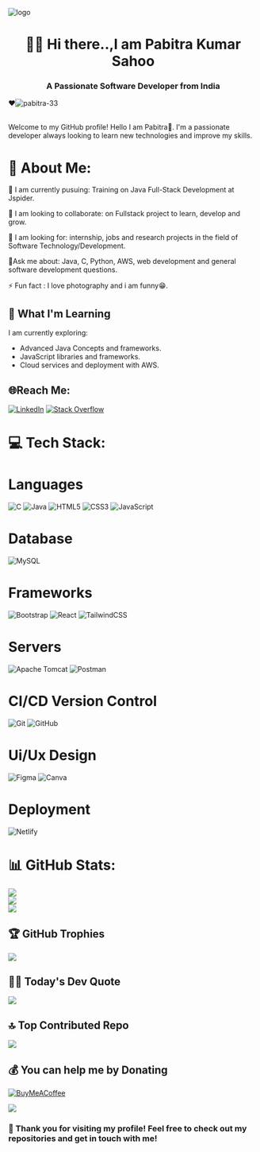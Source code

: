 ![logo](https://mir-s3-cdn-cf.behance.net/project_modules/max_1200/54b6c068097599.5b50bca476b9b.gif)

<h1 align="center">🙋‍♂️ Hi there..,I am Pabitra Kumar Sahoo</h1>
<h3 align="center">A Passionate Software Developer from India</h3>

<p align="left">❤<img src="https://komarev.com/ghpvc/?username=pabitra-33&label=Profile%20views&color=0e75b6&style=flat" alt="pabitra-33" /></p><br>
Welcome to my GitHub profile! Hello I am Pabitra👋. I'm a passionate developer always looking to learn new technologies and improve my skills.
  
# 💫 About Me:
🔭 I am currently pusuing: Training on Java Full-Stack Development at Jspider.<br>

👭 I am looking to collaborate: on Fullstack project to learn, develop and grow.<br>

🤝 I am looking for: internship, jobs and research projects in the field of Software Technology/Development.<br>

💬Ask me about: Java, C, Python, AWS, web development and general software development questions.<br>

⚡ Fun fact : I love photography and i am funny😁.

## 🌱 What I'm Learning
I am currently exploring:
- Advanced Java Concepts and frameworks.
- JavaScript libraries and frameworks.
- Cloud services and deployment with AWS.

## 🌐Reach Me:
[![LinkedIn](https://img.shields.io/badge/LinkedIn-%230077B5.svg?logo=linkedin&logoColor=white)](https://linkedin.com/in/https://www.linkedin.com/in/pabitra-kumar1412/) 
[![Stack Overflow](https://img.shields.io/badge/-Stackoverflow-FE7A16?logo=stack-overflow&logoColor=white)](https://stackoverflow.com/users/21665884/pabitra-kumar)

# 💻 Tech Stack:
#  Languages
![C](https://img.shields.io/badge/c-%2300599C.svg?style=for-the-badge&logo=c&logoColor=white) ![Java](https://img.shields.io/badge/java-%23ED8B00.svg?style=for-the-badge&logo=openjdk&logoColor=white) ![HTML5](https://img.shields.io/badge/html5-%23E34F26.svg?style=for-the-badge&logo=html5&logoColor=white) ![CSS3](https://img.shields.io/badge/css3-%231572B6.svg?style=for-the-badge&logo=css3&logoColor=white) ![JavaScript](https://img.shields.io/badge/javascript-%23323330.svg?style=for-the-badge&logo=javascript&logoColor=%23F7DF1E) 
# Database
![MySQL](https://img.shields.io/badge/mysql-4479A1.svg?style=for-the-badge&logo=mysql&logoColor=white)
# Frameworks
![Bootstrap](https://img.shields.io/badge/bootstrap-%238511FA.svg?style=for-the-badge&logo=bootstrap&logoColor=white) ![React](https://img.shields.io/badge/react-%2320232a.svg?style=for-the-badge&logo=react&logoColor=%2361DAFB) ![TailwindCSS](https://img.shields.io/badge/tailwindcss-%2338B2AC.svg?style=for-the-badge&logo=tailwind-css&logoColor=white)  
# Servers
![Apache Tomcat](https://img.shields.io/badge/apache%20tomcat-%23F8DC75.svg?style=for-the-badge&logo=apache-tomcat&logoColor=black) 
![Postman](https://img.shields.io/badge/Postman-FF6C37?style=for-the-badge&logo=postman&logoColor=white)
# CI/CD Version Control
![Git](https://img.shields.io/badge/git-%23F05033.svg?style=for-the-badge&logo=git&logoColor=white) ![GitHub](https://img.shields.io/badge/github-%23121011.svg?style=for-the-badge&logo=github&logoColor=white) 
# Ui/Ux Design
![Figma](https://img.shields.io/badge/figma-%23F24E1E.svg?style=for-the-badge&logo=figma&logoColor=white) ![Canva](https://img.shields.io/badge/Canva-%2300C4CC.svg?style=for-the-badge&logo=Canva&logoColor=white)
# Deployment
![Netlify](https://img.shields.io/badge/netlify-%23000000.svg?style=for-the-badge&logo=netlify&logoColor=#00C7B7) 

# 📊 GitHub Stats:
![](https://github-readme-stats.vercel.app/api?username=Pabitra-33&theme=neon&hide_border=false&include_all_commits=false&count_private=false)<br/>
![](https://github-readme-streak-stats.herokuapp.com/?user=Pabitra-33&theme=neon&hide_border=false)<br/>
![](https://github-readme-stats.vercel.app/api/top-langs/?username=Pabitra-33&theme=neon&hide_border=false&include_all_commits=false&count_private=false&layout=compact)

## 🏆 GitHub Trophies
![](https://github-profile-trophy.vercel.app/?username=Pabitra-33&theme=monokai&no-frame=false&no-bg=true&margin-w=4)

## 👨‍💻 Today's Dev Quote
![](https://quotes-github-readme.vercel.app/api?type=horizontal&theme=radical)

## 🔝 Top Contributed Repo
![](https://github-contributor-stats.vercel.app/api?username=Pabitra-33&limit=5&theme=neon&combine_all_yearly_contributions=true)

## 💰 You can help me by Donating
[![BuyMeACoffee](https://img.shields.io/badge/Buy%20Me%20a%20Coffee-ffdd00?style=for-the-badge&logo=buy-me-a-coffee&logoColor=black)](https://buymeacoffee.com/https://buymeacoffee.com/pabitra_33)

[![](https://visitcount.itsvg.in/api?id=Pabitra-33&icon=7&color=0)](https://visitcount.itsvg.in)

<h3> 👏 Thank you for visiting my profile! Feel free to check out my repositories and get in touch with me! </h3>
